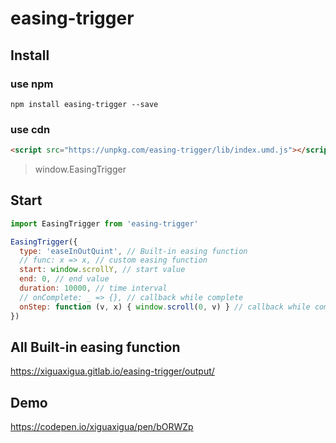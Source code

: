 # easing-trigger

## Install

### use npm 
```
npm install easing-trigger --save
```

### use cdn

```html
<script src="https://unpkg.com/easing-trigger/lib/index.umd.js"></script>
```
> window.EasingTrigger

## Start

```js
import EasingTrigger from 'easing-trigger'

EasingTrigger({
  type: 'easeInOutQuint', // Built-in easing function
  // func: x => x, // custom easing function
  start: window.scrollY, // start value
  end: 0, // end value
  duration: 10000, // time interval
  // onComplete: _ => {}, // callback while complete
  onStep: function (v, x) { window.scroll(0, v) } // callback while complete
})
```

## All Built-in easing function

https://xiguaxigua.gitlab.io/easing-trigger/output/

## Demo

https://codepen.io/xiguaxigua/pen/bORWZp

